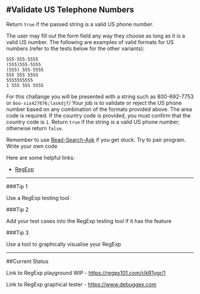 #Validate US Telephone Numbers
-
Return `true` if the passed string is a valid US phone number.

The user may fill out the form field any way they choose as long as it is a valid US number. The following are examples of valid formats for US numbers (refer to the tests below for the other variants):

```
555-555-5555
(555)555-5555
(555) 555-5555
555 555 5555
5555555555
1 555 555 5555

```
For this challange you will be presented with a string such as 800-692-7753 or `8oo-six427676;laskdjf`/ Your job is to validate or reject the US phone number based on any combination of the formats provided above. The area code is required. If the country code is provided, you must confirm that the country code is `1`. Return `true` if the string is a valid US phone number; otherwise return `false`.

Remember to use [Read-Search-Ask](https://github.com/FreeCodeCamp/freecodecamp/wiki/FreeCodeCamp-Get-Help) if you get stuck. Try to pair program. Write your own code

Here are some helpful links:

- [RegExp](https://developer.mozilla.org/en-US/docs/Web/JavaScript/Reference/Global_Objects/RegExp)

---

###Tip 1

Use a RegExp testing tool

###Tip 2

Add your test cases into the RegExp testing tool if it has the feature

###Tip 3

Use a tool to graphically visualise your RegExp


---

##Current Status

Link to RegExp playground WIP - https://regex101.com/r/kR1ygr/1

Link to RegExp graphical tester - https://www.debuggex.com